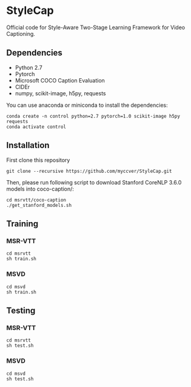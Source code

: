 # StyleCap
Official code for Style-Aware Two-Stage Learning Framework for Video Captioning.
## Dependencies
- Python 2.7
- Pytorch
- Microsoft COCO Caption Evaluation
- CIDEr
- numpy, scikit-image, h5py, requests

You can use anaconda or miniconda to install the dependencies:

```
conda create -n control python=2.7 pytorch=1.0 scikit-image h5py requests
conda activate control
```
## Installation
First clone this repository

`git clone --recursive https://github.com/myccver/StyleCap.git`

Then, please run following script to download Stanford CoreNLP 3.6.0 models into coco-caption/:

```
cd msrvtt/coco-caption
./get_stanford_models.sh
```
## Training
### MSR-VTT
```
cd msrvtt
sh train.sh
```

### MSVD
```
cd msvd
sh train.sh
```

## Testing
### MSR-VTT
```
cd msrvtt
sh test.sh
```
### MSVD
```
cd msvd
sh test.sh
```
